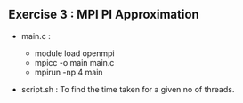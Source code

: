 ## Exercise 3 : MPI PI Approximation

* main.c :

  * module load openmpi
  * mpicc -o main main.c
  * mpirun -np 4 main

* script.sh : To find the time taken for a given no of threads.
